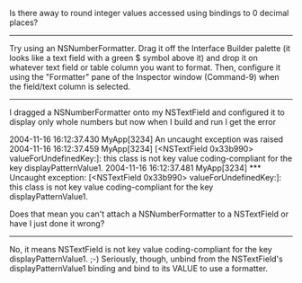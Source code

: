 Is there away to round integer values accessed using bindings to 0 decimal places?

----

Try using an NSNumberFormatter. Drag it off the Interface Builder palette (it looks like a text field with a green $ symbol above it) and drop it on whatever text field or table column you want to format. Then, configure it using the "Formatter" pane of the Inspector window (Command-9) when the field/text column is selected.

----

I dragged a NSNumberFormatter onto my NSTextField and configured it to display only whole numbers but now when I build and run I get the error

    

2004-11-16 16:12:37.430 MyApp[3234] An uncaught exception was raised
2004-11-16 16:12:37.459 MyApp[3234] [<NSTextField 0x33b990> valueForUndefinedKey:]: this class is not key value coding-compliant for the key displayPatternValue1.
2004-11-16 16:12:37.481 MyApp[3234] *** Uncaught exception: <NSUnknownKeyException> [<NSTextField 0x33b990> valueForUndefinedKey:]: this class is not key value coding-compliant for the key displayPatternValue1.



Does that mean you can't attach a NSNumberFormatter to a NSTextField or have I just done it wrong?

----

No, it means NSTextField is not key value coding-compliant for the key displayPatternValue1. ;-) Seriously, though, unbind from the NSTextField's displayPatternValue1 binding and bind to its VALUE to use a formatter.
